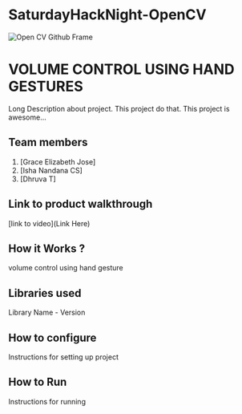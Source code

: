 # SaturdayHackNight-OpenCV
![Open CV Github Frame](https://github.com/TH-Activities/saturday-hack-night-template/assets/90635335/78554b37-32b2-4488-a10c-5c68098d7776)



# VOLUME CONTROL USING HAND GESTURES
Long Description about project. This project do that. This project is awesome...
## Team members
1. [Grace Elizabeth Jose]
2. [Isha Nandana CS]
3. [Dhruva T]
## Link to product walkthrough
[link to video](Link Here)
## How it Works ?
 volume control using hand gesture
## Libraries used
Library Name - Version
## How to configure
Instructions for setting up project
## How to Run
Instructions for running
